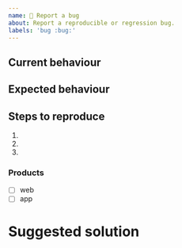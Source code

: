 ```yaml
---
name: 🐛 Report a bug
about: Report a reproducible or regression bug.
labels: 'bug :bug:'
---
```


## Current behaviour
<!-- Tell us what happens, provide links or screen shots -->

## Expected behaviour
<!-- Tell us what should happen -->

## Steps to reproduce
1.
2.
3.

### Products
<!-- List products that are related to this bug -->
- [ ] web
- [ ] app
<!-- What else? -->

# Suggested solution
